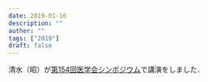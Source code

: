 ```yaml
---
date: 2019-01-16
description: ""
auther: ""
tags: ["2019"]
draft: false
---
```

清水（昭）が[第154回医学会シンポジウム](http://jams.med.or.jp/symposium/pdf_sympo-poster154.pdf)で講演をしました．
